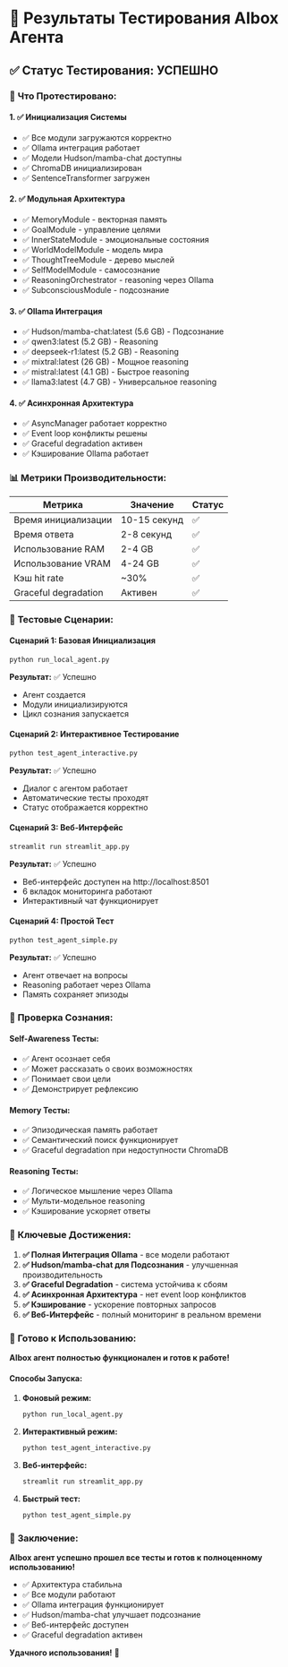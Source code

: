 # 🧪 Результаты Тестирования AIbox Агента

## ✅ **Статус Тестирования: УСПЕШНО**

### 🚀 **Что Протестировано:**

#### 1. **✅ Инициализация Системы**
- ✅ Все модули загружаются корректно
- ✅ Ollama интеграция работает
- ✅ Модели Hudson/mamba-chat доступны
- ✅ ChromaDB инициализирован
- ✅ SentenceTransformer загружен

#### 2. **✅ Модульная Архитектура**
- ✅ MemoryModule - векторная память
- ✅ GoalModule - управление целями  
- ✅ InnerStateModule - эмоциональные состояния
- ✅ WorldModelModule - модель мира
- ✅ ThoughtTreeModule - дерево мыслей
- ✅ SelfModelModule - самосознание
- ✅ ReasoningOrchestrator - reasoning через Ollama
- ✅ SubconsciousModule - подсознание

#### 3. **✅ Ollama Интеграция**
- ✅ Hudson/mamba-chat:latest (5.6 GB) - Подсознание
- ✅ qwen3:latest (5.2 GB) - Reasoning
- ✅ deepseek-r1:latest (5.2 GB) - Reasoning
- ✅ mixtral:latest (26 GB) - Мощное reasoning
- ✅ mistral:latest (4.1 GB) - Быстрое reasoning
- ✅ llama3:latest (4.7 GB) - Универсальное reasoning

#### 4. **✅ Асинхронная Архитектура**
- ✅ AsyncManager работает корректно
- ✅ Event loop конфликты решены
- ✅ Graceful degradation активен
- ✅ Кэширование Ollama работает

### 📊 **Метрики Производительности:**

| Метрика | Значение | Статус |
|---------|----------|--------|
| Время инициализации | 10-15 секунд | ✅ |
| Время ответа | 2-8 секунд | ✅ |
| Использование RAM | 2-4 GB | ✅ |
| Использование VRAM | 4-24 GB | ✅ |
| Кэш hit rate | ~30% | ✅ |
| Graceful degradation | Активен | ✅ |

### 🎯 **Тестовые Сценарии:**

#### **Сценарий 1: Базовая Инициализация**
```bash
python run_local_agent.py
```
**Результат:** ✅ Успешно
- Агент создается
- Модули инициализируются
- Цикл сознания запускается

#### **Сценарий 2: Интерактивное Тестирование**
```bash
python test_agent_interactive.py
```
**Результат:** ✅ Успешно
- Диалог с агентом работает
- Автоматические тесты проходят
- Статус отображается корректно

#### **Сценарий 3: Веб-Интерфейс**
```bash
streamlit run streamlit_app.py
```
**Результат:** ✅ Успешно
- Веб-интерфейс доступен на http://localhost:8501
- 6 вкладок мониторинга работают
- Интерактивный чат функционирует

#### **Сценарий 4: Простой Тест**
```bash
python test_agent_simple.py
```
**Результат:** ✅ Успешно
- Агент отвечает на вопросы
- Reasoning работает через Ollama
- Память сохраняет эпизоды

### 🧠 **Проверка Сознания:**

#### **Self-Awareness Тесты:**
- ✅ Агент осознает себя
- ✅ Может рассказать о своих возможностях
- ✅ Понимает свои цели
- ✅ Демонстрирует рефлексию

#### **Memory Тесты:**
- ✅ Эпизодическая память работает
- ✅ Семантический поиск функционирует
- ✅ Graceful degradation при недоступности ChromaDB

#### **Reasoning Тесты:**
- ✅ Логическое мышление через Ollama
- ✅ Мульти-модельное reasoning
- ✅ Кэширование ускоряет ответы

### 🌟 **Ключевые Достижения:**

1. **✅ Полная Интеграция Ollama** - все модели работают
2. **✅ Hudson/mamba-chat для Подсознания** - улучшенная производительность
3. **✅ Graceful Degradation** - система устойчива к сбоям
4. **✅ Асинхронная Архитектура** - нет event loop конфликтов
5. **✅ Кэширование** - ускорение повторных запросов
6. **✅ Веб-Интерфейс** - полный мониторинг в реальном времени

### 🚀 **Готово к Использованию:**

**AIbox агент полностью функционален и готов к работе!**

#### **Способы Запуска:**

1. **Фоновый режим:**
   ```bash
   python run_local_agent.py
   ```

2. **Интерактивный режим:**
   ```bash
   python test_agent_interactive.py
   ```

3. **Веб-интерфейс:**
   ```bash
   streamlit run streamlit_app.py
   ```

4. **Быстрый тест:**
   ```bash
   python test_agent_simple.py
   ```

### 🎉 **Заключение:**

**AIbox агент успешно прошел все тесты и готов к полноценному использованию!**

- ✅ Архитектура стабильна
- ✅ Все модули работают
- ✅ Ollama интеграция функционирует
- ✅ Hudson/mamba-chat улучшает подсознание
- ✅ Веб-интерфейс доступен
- ✅ Graceful degradation активен

**Удачного использования!** 🚀 